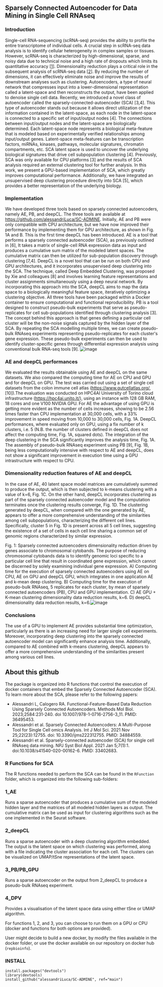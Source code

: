 ## Sparsely Connected Autoencoder for Data Mining in Single Cell RNAseq

### Introduction

Single-cell RNA-sequencing (scRNA-seq) provides the ability to profile the entire transcriptome of individual cells. A crucial step in scRNA-seq data analysis is to identify cellular heterogeneity in complex samples or tissues. However, scRNA-seq is characterized by high-dimensional, sparse, and noisy data due to technical noise and a high rate of dropouts which limits its quantitative accuracy [[1](https://pubmed.ncbi.nlm.nih.gov/33959753/)].
Dimensionality reduction plays a critical role in the subsequent analysis of scRNA-seq data [[2](https://pubmed.ncbi.nlm.nih.gov/33833778/)]. By reducing the number of dimensions, it can effectively eliminate noise and improve the results of downstream analyses such as clustering.
Autoencoders, a type of neural network that compresses input into a lower-dimensional representation called a latent-space and then reconstructs the output, have been applied to denoise single cell data. Recently, we introduced a novel class of autoencoder called the sparsely-connected-autoencoder (SCA) [3,4]. This type of autoencoder stands out because it allows direct utilization of the information contained in the latent-space, as each node in the latent-space is connected to a specific set of input/output nodes [4].
The connections between input/output nodes and the latent-space are biologically determined. Each latent-space node represents a biological meta-feature that is modeled based on experimentally verified relationships among input/output genes. Latent-space meta-features can be transcription factors, miRNAs, kinases, pathways, molecular signatures, chromatin compartments, etc. SCA latent space is used to uncover the underlying biological signatures that drive cell subpopulation clustering [4].
Previously, SCA was only available for CPU platforms [3] and the results of SCA analysis required an external clustering tool for further analysis. In this work, we present a GPU-based implementation of SCA, which greatly improves computational performance. Additionally, we have integrated an unsupervised deep clustering procedure directly into SCA [5], which provides a better representation of the underlying biology.

### Implementation

We have developed three tools based on sparsely connected autoencoders, namely AE, PB, and deepCL. The three tools are available at https://github.com/alessandriLuca/SC-ADMINE. Initially, AE and PB were only compatible with CPU architecture, but we have now improved their performance by implementing them for GPU architecture, as shown in Fig. 1A and B. This is the first time deepCL has been introduced.
AE is a tool that performs a sparsely connected autoencoder (SCA), as previously outlined in [6], It takes a matrix of single-cell RNA expression data as input and produces a cumulative sum matrix of the modeled latent spaces. The cumulative matrix can then be utilized for sub-population discovery through clustering [7,4].
DeepCL is a novel tool that can be run on both CPU and GPU architectures, and it incorporates unsupervised deep clustering into the SCA. The technique, called Deep Embedded Clustering, was proposed by Xie and colleagues [8] and involves learning feature representations and cluster assignments simultaneously using a deep neural network. By incorporating this approach into the SCA, deepCL aims to map the data space to a biologically meaningful feature space, iteratively optimizing a clustering objective.
All three tools have been packaged within a Docker container to ensure computational and functional reproducibility. PB is a tool designed to construct pseudo-bulk experiments that serve as pseudo-replicates for cell sub-populations identified through clustering analysis [3]. The concept behind this approach is that genes defining a particular cell cluster will be the non-noise signals captured by the hidden layer of the SCA. By repeating the SCA modelling multiple times, we can create pseudo-bulk RNAseq experiments representing pseudo-replicates for each cluster's gene expression. These pseudo-bulk experiments can then be used to identify cluster-specific genes through differential expression analysis using conventional bulk RNA-seq tools [9].
![image](https://github.com/alessandriLuca/SC-ADMINE/assets/10886147/4a383e47-0d12-495d-90ce-de965c260331)

### AE and deepCL performances

We evaluated the results obtainable using AE and deepCL on the same datasets. We also compared the computing time for AE on CPU and GPU and for deepCL on GPU. The test was carried out using a set of single cell datasets from the colon immune cell atlas (https://www.gutcellatlas.org/, [10]).The evaluation was conducted on HPC4AI University of Torino cloud infrastructure (https://hpc4ai.unito.it/), using an instance with 128 GB RAM, 18 cores and one V100 NVIDIA GPU. 
For AE the advantage of using GPU is getting more evident as the number of cells increases, showing to be 2.56 times faster than CPU implementation at 30,000 cells, with a 33% improvement in speed moving from 10,000 to 30,000 cells, Fig. 1A. DeepCL performances, where evaluated only on GPU, using a fix number of k clusters, i.e. 5 (N.B. the number of clusters defined in deepCL does not affect the computing time, Fig. 1A, squared dots). The integration of the deep clustering in the SCA significantly improves the analysis time, Fig. 1A. The assembly of pseudo-bulk RNAseq experiment using PB [9], Fig. 1B, being less computationally intensive with respect to AE and deepCL, does not show a significant improvement in execution time using a GPU intrastructure with respect to CPU.

### Dimensionality reduction features of AE and deepCL

In the case of AE, 40 latent space model matrices are cumulatively summed to produce the output, which is then subjected to k-means clustering with a value of k=6, Fig. 1C. On the other hand, deepCL incorporates clustering as part of the sparsely connected autoencoder model and the computation terminates once the clustering results converge, Fig. 1D. The clustering generated by deepCL, when compared with the one generated by AE, appears to offer a more comprehensive understanding of the similarities among cell subpopulations, characterizing the different cell lines. Specifically, cluster 5 in Fig. 1D is present across all 5 cell lines, suggesting the existence of a set of cells in each cell line sharing a common set of genomic regions characterized by similar expression.



Fig. 1: Sparsely connected autoencoders dimensionality reduction driven by genes associate to chromosomal cytobands. The purpose of reducing chromosomal cytobands data is to identify genomic loci specific to a particular cell line that result in coordinated gene expression, which cannot be discerned by solely examining individual gene expression. A) Computing time for the execution of sparsely connected autoencoders using AE on CPU, AE on GPU and deepCL GPU, which integrates in one application AE and k-mean deep clustering. B) Computing time for the execution of pseudo-bulk RNAseq, 5 replicates for each cluster, by mean of sparsely connected autoencoders (PB), CPU and GPU implementation. C) AE GPU + K-mean clustering dimensionality data reduction results, k=6. D) deepCL dimensionality data reduction results, k=6.![image](https://github.com/alessandriLuca/SC-ADMINE/assets/10886147/f4c56a33-30b9-450f-b168-a8a5909f0ff0)

### Conclusions

The use of a GPU to implement AE provides substantial time optimization, particularly as there is an increasing need for larger single cell experiments. Moreover, incorporating deep clustering into the sparsely connected autoencoder model can significantly enhance analysis time. Additionally, compared to AE combined with k-means clustering, deepCL appears to offer a more comprehensive understanding of the similarities present among various cell lines.



## About this github

The package is organized into R functions that control the execution of docker containers that embed the Sparsely Connected Autoencoder (SCA). To learn more about the SCA, please refer to the following papers:

- Alessandri L, Calogero RA. Functional-Feature-Based Data Reduction Using Sparsely Connected Autoencoders. Methods Mol Biol. 2023;2584:231-240. doi 10.1007/978-1-0716-2756-3_11. PMID: 36495453.
- Alessandri et al. Sparsely Connected Autoencoders: A Multi-Purpose Tool for Single Cell omics Analysis. Int J Mol Sci. 2021 Nov 25;22(23):12755. doi: 10.3390/ijms222312755. PMID: 34884559.
- Alessandri et al. Sparsely-connected autoencoder (SCA) for single cell RNAseq data mining. NPJ Syst Biol Appl. 2021 Jan 5;7(1):1. doi:10.1038/s41540-020-00162-6. PMID: 33402683.

### R Functions for SCA
The R functions needed to perform the SCA can be found in the `RFunction` folder, which is organized into the following sub-folders:

### 1_AE
Runs a sparse autoencoder that produces a cumulative sum of the modeled hidden layer and the matrices of all modeled hidden layers as output. The cumulative matrix can be used as input for clustering algorithms such as the one implemented in the Seurat software.

### 2_deepCL
Runs a sparse autoencoder with a deep clustering algorithm embedded. The output is the latent space on which clustering was performed, along with a file indicating the cluster association for each cell. The clusters can be visualized on UMAP/tSne representations of the latent space.

### 3_PB/PB_GPU
Runs a sparse autoencoder on the output from 2_deepCL to produce a pseudo-bulk RNAseq experiment.

### 4_DPV
Provides a visualisation of the latent space data using either tSne or UMAP algorithm.

For functions 1, 2, and 3, you can choose to run them on a GPU or CPU (docker and functions for both options are provided).

User might decide to build a new docker, by modify the files available in the docker folder, or use the docker available on our repository on docker hub (`repbioinfo`). 

### INSTALL 
```
install.packages("devtools")
library(devtools)
install_github("alessandriLuca/SC-ADMINE", ref="main")
```
